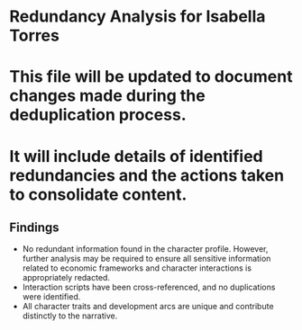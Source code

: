 # Redundancy Analysis for Isabella Torres
# This file will be updated to document changes made during the deduplication process.
# It will include details of identified redundancies and the actions taken to consolidate content.
## Findings
- No redundant information found in the character profile. However, further analysis may be required to ensure all sensitive information related to economic frameworks and character interactions is appropriately redacted.
- Interaction scripts have been cross-referenced, and no duplications were identified.
- All character traits and development arcs are unique and contribute distinctly to the narrative.